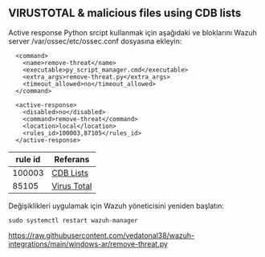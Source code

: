
## VIRUSTOTAL & malicious files using CDB lists

Active response Python srcipt kullanmak için aşağıdaki <command> ve <active-response> bloklarını Wazuh server /var/ossec/etc/ossec.conf dosyasına ekleyin:

```
  <command>
    <name>remove-threat</name>
    <executable>py_script_manager.cmd</executable>
    <extra_args>remove-threat.py</extra_args>
    <timeout_allowed>no</timeout_allowed>
  </command>

  <active-response>
    <disabled>no</disabled>
    <command>remove-threat</command>
    <location>local</location>
    <rules_id>100003,87105</rules_id>
  </active-response>
```

| rule id | Referans |
|---|----|
| 100003 | [CDB Lists](https://wazuh.com/blog/detecting-and-responding-to-malicious-files-using-cdb-lists-and-active-response/)
| 85105 | [Virus Total](https://documentation.wazuh.com/current/user-manual/capabilities/malware-detection/virus-total-integration.html)

Değişiklikleri uygulamak için Wazuh yöneticisini yeniden başlatın:

```
sudo systemctl restart wazuh-manager
```

 https://raw.githubusercontent.com/vedatonal38/wazuh-integrations/main/windows-ar/remove-threat.py
